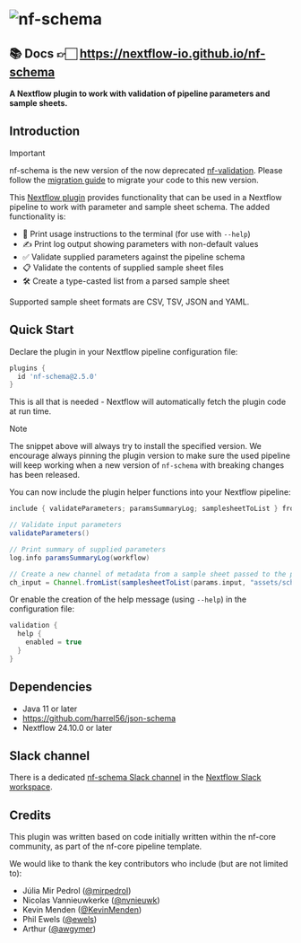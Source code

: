 # ![nf-schema](docs/images/nf-schema.png)

## 📚 Docs 👉🏻 <https://nextflow-io.github.io/nf-schema>

**A Nextflow plugin to work with validation of pipeline parameters and sample sheets.**

## Introduction

> [!IMPORTANT]
> nf-schema is the new version of the now deprecated [nf-validation](https://github.com/nextflow-io/nf-validation). Please follow the [migration guide](https://nextflow-io.github.io/nf-schema/latest/migration_guide/) to migrate your code to this new version.

This [Nextflow plugin](https://www.nextflow.io/docs/latest/plugins.html#plugins) provides functionality that can be used in a Nextflow pipeline to work with parameter and sample sheet schema. The added functionality is:

- 📖 Print usage instructions to the terminal (for use with `--help`)
- ✍️ Print log output showing parameters with non-default values
- ✅ Validate supplied parameters against the pipeline schema
- 📋 Validate the contents of supplied sample sheet files
- 🛠️ Create a type-casted list from a parsed sample sheet

Supported sample sheet formats are CSV, TSV, JSON and YAML.

## Quick Start

Declare the plugin in your Nextflow pipeline configuration file:

```groovy title="nextflow.config"
plugins {
  id 'nf-schema@2.5.0'
}
```

This is all that is needed - Nextflow will automatically fetch the plugin code at run time.

> [!NOTE]
> The snippet above will always try to install the specified version. We encourage always pinning the
> plugin version to make sure the used pipeline will keep working when a new version of `nf-schema`
> with breaking changes has been released.

You can now include the plugin helper functions into your Nextflow pipeline:

```groovy title="main.nf"
include { validateParameters; paramsSummaryLog; samplesheetToList } from 'plugin/nf-schema'

// Validate input parameters
validateParameters()

// Print summary of supplied parameters
log.info paramsSummaryLog(workflow)

// Create a new channel of metadata from a sample sheet passed to the pipeline through the --input parameter
ch_input = Channel.fromList(samplesheetToList(params.input, "assets/schema_input.json"))
```

Or enable the creation of the help message (using `--help`) in the configuration file:

```groovy title="nextflow.config"
validation {
  help {
    enabled = true
  }
}
```

## Dependencies

- Java 11 or later
- <https://github.com/harrel56/json-schema>
- Nextflow 24.10.0 or later

## Slack channel

There is a dedicated [nf-schema Slack channel](https://nfcore.slack.com/archives/C056RQB10LU) in the [Nextflow Slack workspace](https://nextflow.slack.com).

## Credits

This plugin was written based on code initially written within the nf-core community,
as part of the nf-core pipeline template.

We would like to thank the key contributors who include (but are not limited to):

- Júlia Mir Pedrol ([@mirpedrol](https://github.com/mirpedrol))
- Nicolas Vannieuwkerke ([@nvnieuwk](https://github.com/nvnieuwk))
- Kevin Menden ([@KevinMenden](https://github.com/KevinMenden))
- Phil Ewels ([@ewels](https://github.com/ewels))
- Arthur ([@awgymer](https://github.com/awgymer))
